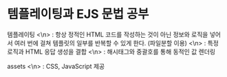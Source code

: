 # 템플레이팅과 EJS 문법 공부

템플레이팅 <\n>
: 항상 정적인 HTML 코드를 작성하는 것이 아닌 정보와 로직을 넣어서 여러 번에 걸쳐 템플릿의 일부를 반복할 수 있게 한다. (파일분할 이용) <\n>
: 특정 로직과 HTML 응답 생성을 결합 <\n>
: 해시태그와 중괄호를 통해 동적인 값 렌더링 </n>

assets <\n>
: CSS, JavaScript 제공
